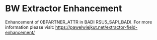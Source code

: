 # BW Extractor Enhancement

Enhancement of 0BPARTNER_ATTR in BADI RSU5_SAPI_BADI. For more information please visit: https://pawelwiejkut.net/extractor-field-enhancement/
